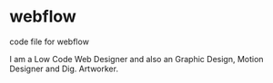 # webflow
code file for webflow

I am a Low Code Web Designer and also an Graphic Design, Motion Designer and Dig. Artworker.
